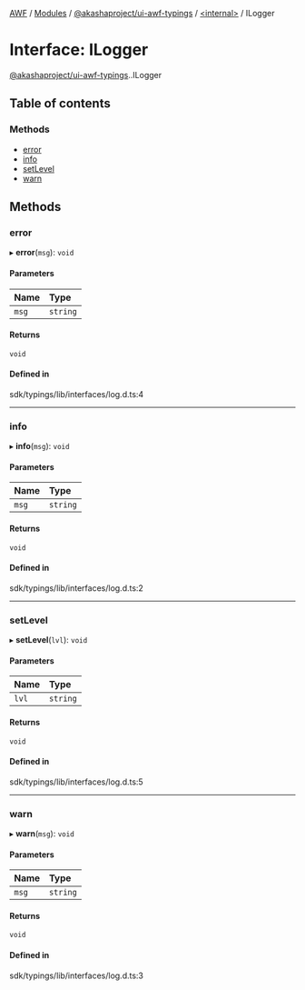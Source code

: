 [AWF](../README.md) / [Modules](../modules.md) / [@akashaproject/ui-awf-typings](../modules/akashaproject_ui_awf_typings.md) / [<internal\>](../modules/akashaproject_ui_awf_typings._internal_.md) / ILogger

# Interface: ILogger

[@akashaproject/ui-awf-typings](../modules/akashaproject_ui_awf_typings.md).[<internal>](../modules/akashaproject_ui_awf_typings._internal_.md).ILogger

## Table of contents

### Methods

- [error](akashaproject_ui_awf_typings._internal_.ILogger.md#error)
- [info](akashaproject_ui_awf_typings._internal_.ILogger.md#info)
- [setLevel](akashaproject_ui_awf_typings._internal_.ILogger.md#setlevel)
- [warn](akashaproject_ui_awf_typings._internal_.ILogger.md#warn)

## Methods

### error

▸ **error**(`msg`): `void`

#### Parameters

| Name | Type |
| :------ | :------ |
| `msg` | `string` |

#### Returns

`void`

#### Defined in

sdk/typings/lib/interfaces/log.d.ts:4

___

### info

▸ **info**(`msg`): `void`

#### Parameters

| Name | Type |
| :------ | :------ |
| `msg` | `string` |

#### Returns

`void`

#### Defined in

sdk/typings/lib/interfaces/log.d.ts:2

___

### setLevel

▸ **setLevel**(`lvl`): `void`

#### Parameters

| Name | Type |
| :------ | :------ |
| `lvl` | `string` |

#### Returns

`void`

#### Defined in

sdk/typings/lib/interfaces/log.d.ts:5

___

### warn

▸ **warn**(`msg`): `void`

#### Parameters

| Name | Type |
| :------ | :------ |
| `msg` | `string` |

#### Returns

`void`

#### Defined in

sdk/typings/lib/interfaces/log.d.ts:3
